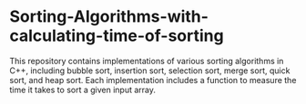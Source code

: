 # Sorting-Algorithms-with-calculating-time-of-sorting
This repository contains implementations of various sorting algorithms in C++, including bubble sort, insertion sort, selection sort, merge sort, quick sort, and heap sort. Each implementation includes a function to measure the time it takes to sort a given input array. 
